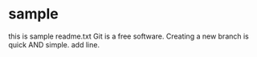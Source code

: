 # sample
this is sample readme.txt
Git is a free software.
Creating a new branch is quick AND simple.
add line.

